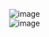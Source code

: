 <img src="https://github.com/Ahmedhany23/sanp/blob/main/desktop-design.jpg" alt="image">
<br>
<img src="https://github.com/Ahmedhany23/sanp/blob/main/mobile-design.jpg" alt="image">

